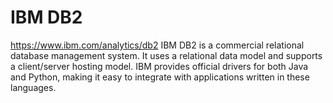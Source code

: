 # IBM DB2
https://www.ibm.com/analytics/db2
IBM DB2 is a commercial relational database management system. It uses a relational data model and supports a client/server hosting model. IBM provides official drivers for both Java and Python, making it easy to integrate with applications written in these languages.